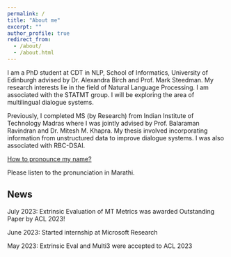 ```yaml
---
permalink: /
title: "About me"
excerpt: ""
author_profile: true
redirect_from: 
  - /about/
  - /about.html
---
```


I am a PhD student at CDT in NLP, School of Informatics, University of Edinburgh advised by Dr. Alexandra Birch and Prof. Mark Steedman. My research interests lie in the field of Natural Language Processing. I am associated with the STATMT group. I will be exploring the area of multilingual dialogue systems.

Previously, I completed MS (by Research) from Indian Institute of Technology Madras 
where I was jointly advised by Prof. Balaraman Ravindran and Dr. Mitesh M. Khapra. My thesis involved incorporating information from unstructured data to improve dialogue systems. I was also associated with RBC-DSAI. 


[How to pronounce my name?](https://translate.google.co.uk/?sl=mr&tl=en&text=%E0%A4%A8%E0%A4%BF%E0%A4%95%E0%A4%BF%E0%A4%A4%E0%A4%BE%20%E0%A4%AE%E0%A5%8B%E0%A4%98%E0%A5%87%20&op=translate)

Please listen to the pronunciation in Marathi.

## News

July 2023: Extrinsic Evaluation of MT Metrics was awarded Outstanding Paper by ACL 2023!

June 2023: Started internship at Microsoft Research

May 2023: Extrinsic Eval and Multi3 were accepted to ACL 2023
